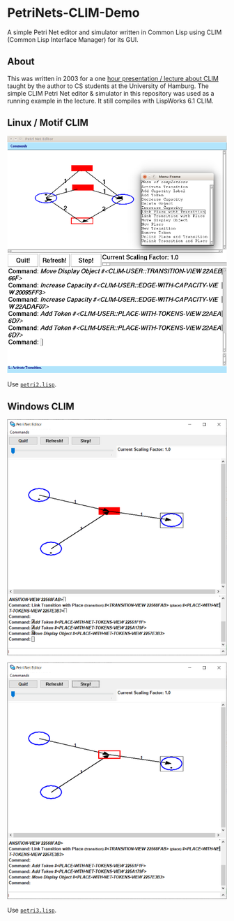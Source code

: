 # PetriNets-CLIM-Demo

A simple Petri Net editor and simulator written in Common Lisp using
CLIM (Common Lisp Interface Manager) for its GUI.

## About 

This was written in 2003 for a one [hour presentation / lecture about
CLIM](./clim.pdf) taught by the author to CS students at the
University of Hamburg. The simple CLIM Petri Net editor & simulator in
this repository was used as a running example in the lecture. It still
compiles with LispWorks 6.1 CLIM. 

## Linux / Motif CLIM 

![Linux](pics/petrinet.png)

Use [`petri2.lisp`](src/petri2.lisp).  

## Windows CLIM 

![Windows 1](pics/windows-1.png)

![Windows 2](pics/windows-2.png)

Use [`petri3.lisp`](src/petri3.lisp). 